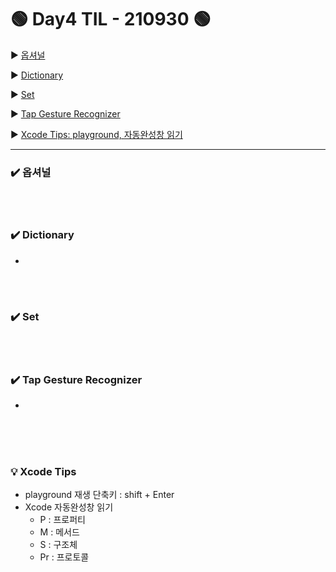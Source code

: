 # 🟢 Day4 TIL - 210930 🟢

▶︎ [옵셔널](#옵셔널)

▶︎ [Dictionary](#Dictionary)

▶︎ [Set](#Set)

▶︎ [Tap Gesture Recognizer](#Tap-Gesture-Recognizer)

▶︎ [Xcode Tips: playground, 자동완성창 읽기](#Xcode-Tips)



***



### ✔️ 옵셔널



<br>

<br>

### ✔️ Dictionary ###

* 

 <br>

<br>

### ✔️ Set ###



<br>

<br>

### ✔️ Tap Gesture Recognizer ###

* 

 <br>

<br>

<br>

### 💡 Xcode Tips ###

* playground 재생 단축키 : shift + Enter
* Xcode 자동완성창 읽기
  * P : 프로퍼티
  * M : 메서드
  * S : 구조체
  * Pr : 프로토콜



